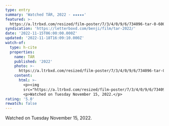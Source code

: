 ```yaml
---
type: entry
summary: 'Watched TÁR, 2022 - ★★★★★'
featured: >-
  https://a.ltrbxd.com/resized/film-poster/7/3/4/0/9/6/734096-tar-0-600-0-900-crop.jpg?v=e6d8348cff
syndication: 'https://letterboxd.com/benji/film/tar-2022/'
date: '2022-11-15T06:00:00.000Z'
updated: '2022-11-18T16:09:10.000Z'
watch-of:
  type: h-cite
  properties:
    name: TÁR
    published: '2022'
    photo: >-
      https://a.ltrbxd.com/resized/film-poster/7/3/4/0/9/6/734096-tar-0-600-0-900-crop.jpg?v=e6d8348cff
    content:
      html: >-
        <p><img
        src="https://a.ltrbxd.com/resized/film-poster/7/3/4/0/9/6/734096-tar-0-600-0-900-crop.jpg?v=e6d8348cff"/></p>
        <p>Watched on Tuesday November 15, 2022.</p>
rating: '5.0'
rewatch: false
---
```

Watched on Tuesday November 15, 2022.
